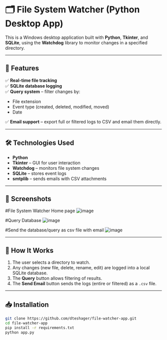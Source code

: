 # 🗂️ File System Watcher (Python Desktop App)

This is a Windows desktop application built with **Python**, **Tkinter**, and **SQLite**, using the **Watchdog** library to monitor changes in a specified directory.

---

## 🚀 Features

✅ **Real-time file tracking**  
✅ **SQLite database logging**  
✅ **Query system** – filter changes by:
- File extension
- Event type (created, deleted, modified, moved)
- Date

✅ **Email support** – export full or filtered logs to CSV and email them directly.

---

## 🛠️ Technologies Used

- **Python**
- **Tkinter** – GUI for user interaction
- **Watchdog** – monitors file system changes
- **SQLite** – stores event logs
- **smtplib** – sends emails with CSV attachments

---

## 📸 Screenshots
#File System Watcher Home page
![image](https://github.com/user-attachments/assets/8a64dac8-dba1-4e95-9c23-48b12c1087ef)

#Query Database
![image](https://github.com/user-attachments/assets/0a14ef0d-bbbd-4cb6-a335-7600704e425d)

#Send the database/query as csv file with email
![image](https://github.com/user-attachments/assets/b902fa94-bc90-4875-a3b0-778eaa4b2571)




---

## 🧪 How It Works

1. The user selects a directory to watch.
2. Any changes (new file, delete, rename, edit) are logged into a local SQLite database.
3. The **Query** button allows filtering of results.
4. The **Send Email** button sends the logs (entire or filtered) as a `.csv` file.

---

## 📥 Installation

```bash
git clone https://github.com/dteshager/file-watcher-app.git
cd file-watcher-app
pip install -r requirements.txt
python app.py

